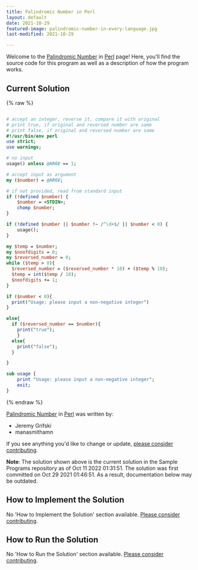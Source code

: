 ```yaml
---
title: Palindromic Number in Perl
layout: default
date: 2021-10-29
featured-image: palindromic-number-in-every-language.jpg
last-modified: 2021-10-29

---
```


Welcome to the [Palindromic Number](https://rzuckerm.github.io/sample-programs-website-copy/projects/palindromic-number) in [Perl](https://rzuckerm.github.io/sample-programs-website-copy/languages/perl) page! Here, you'll find the source code for this program as well as a description of how the program works.

## Current Solution

{% raw %}

```perl

# accept an integer, reverse it, compare it with original
# print true, if original and reversed number are same
# print false, if original and reversed number are same
#!/usr/bin/env perl
use strict;
use warnings;

# no input
usage() unless @ARGV == 1;

# accept input as argument
my ($number) = @ARGV;

# if not provided, read from standard input
if (!defined $number) {
    $number = <STDIN>;
    chomp $number;
}

if (!defined $number || $number !~ /^\d+$/ || $number < 0) {
    usage();
}

my $temp = $number;
my $noofdigits = 0;
my $reversed_number = 0;
while ($temp > 0){
  $reversed_number = ($reversed_number * 10) + ($temp % 10);
  $temp = int($temp / 10);
  $noofdigits += 1;
}

if ($number < 0){
  print("Usage: please input a non-negative integer")
}

else{
  if ($reversed_number == $number){
    print("true");
    }
  else{
    print("false");
  }

}

sub usage {
    print "Usage: please input a non-negative integer";
    exit;
}
```

{% endraw %}

[Palindromic Number](https://rzuckerm.github.io/sample-programs-website-copy/projects/palindromic-number) in [Perl](https://rzuckerm.github.io/sample-programs-website-copy/languages/perl) was written by:

- Jeremy Grifski
- manasmithamn

If you see anything you'd like to change or update, [please consider contributing](https://github.com/TheRenegadeCoder/sample-programs).

**Note**: The solution shown above is the current solution in the Sample Programs repository as of Oct 11 2022 01:31:51. The solution was first committed on Oct 29 2021 01:46:51. As a result, documentation below may be outdated.

## How to Implement the Solution

No 'How to Implement the Solution' section available. [Please consider contributing](https://github.com/TheRenegadeCoder/sample-programs-website).

## How to Run the Solution

No 'How to Run the Solution' section available. [Please consider contributing](https://github.com/TheRenegadeCoder/sample-programs-website).